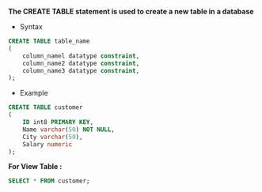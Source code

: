 **The CREATE TABLE statement is used to create a new table in a database**
* Syntax
```sql
CREATE TABLE table_name
(
	column_namel datatype constraint,
	column_name2 datatype constraint,
	column_name3 datatype constraint,
);
```

* Example
```sql
CREATE TABLE customer
(
	ID int8 PRIMARY KEY,
	Name varchar(50) NOT NULL,
	City varchar(50),
	Salary numeric
);
```

**For View Table :**
```sql
SELECT * FROM customer;
```
